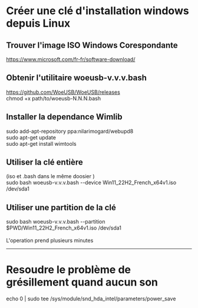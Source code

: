 # Créer une clé d'installation windows depuis Linux

## Trouver l'image ISO Windows Corespondante
https://www.microsoft.com/fr-fr/software-download/

## Obtenir l'utilitaire woeusb-v.v.v.bash
https://github.com/WoeUSB/WoeUSB/releases <br/>
chmod +x path/to/woeusb-N.N.N.bash <br/>

## Installer la dependance Wimlib
sudo add-apt-repository ppa:nilarimogard/webupd8 <br/>
sudo apt-get update <br/>
sudo apt-get install wimtools <br/>

## Utiliser la clé entière
(iso et .bash dans le même doosier )<br/>
sudo bash woeusb-v.v.v.bash --device Win11_22H2_French_x64v1.iso /dev/sda1<br/>

## Utiliser une partition de la clé
sudo bash woeusb-v.v.v.bash --partition $PWD/Win11_22H2_French_x64v1.iso /dev/sda1<br/>
<br/>
L'operation prend plusieurs minutes<br/>

____________________________________________________________________________________________

# Resoudre le problème de grésillement quand aucun son 
echo 0 | sudo tee /sys/module/snd_hda_intel/parameters/power_save
